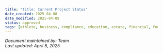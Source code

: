 ```yaml
---
title: "title: Current Project Status"
date_created: 2025-04-08
date_modified: 2025-04-08
status: approved
tags: [athlete, business, compliance, education, estate, financial, football, milestones, next-steps, project-status, status:completed]
---
```



*Document maintained by: Team*  
*Last updated: April 8, 2025*
